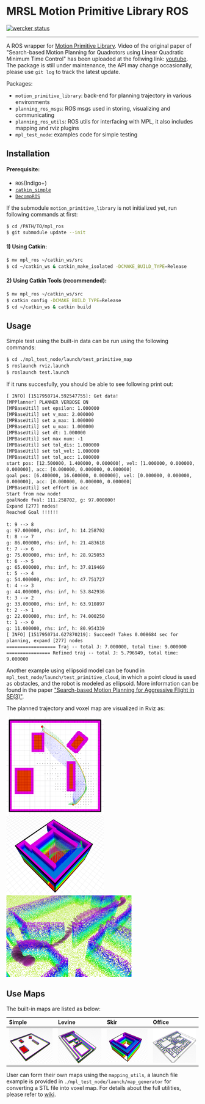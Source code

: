 # MRSL Motion Primitive Library ROS
[![wercker status](https://app.wercker.com/status/d282a628f39dac13997c792b2298bde0/s/master "wercker status")](https://app.wercker.com/project/byKey/d282a628f39dac13997c792b2298bde0)
- - - 
A ROS wrapper for [Motion Primitive Library](https://sikang.github.io/motion_primitive_library/). Video of the original paper of "Search-based Motion Planning for Quadrotors using Linear Quadratic Minimum Time Control" has been uploaded at the follwing link: [youtube](https://youtu.be/LMe72buMky8).
The package is still under maintenance, the API may change occasionally, please use `git log` to track the latest update. 

Packages:
  - `motion_primitive_library`: back-end for planning trajectory in various environments
  - `planning_ros_msgs`: ROS msgs used in storing, visualizing and communicating 
  - `planning_ros_utils`: ROS utils for interfacing with MPL, it also includes mapping and rviz plugins
  - `mpl_test_node`: examples code for simple testing

## Installation
#### Prerequisite:
  - `ROS`(Indigo+)
  - [`catkin_simple`](https://github.com/catkin/catkin_simple)
  - [`DecompROS`](https://github.com/sikang/DecompROS)

If the submodule `motion_primitive_library` is not initialized yet, run following commands at first:
```sh
$ cd /PATH/TO/mpl_ros
$ git submodule update --init 
```

#### 1) Using Catkin:
```sh
$ mv mpl_ros ~/catkin_ws/src
$ cd ~/catkin_ws & catkin_make_isolated -DCMAKE_BUILD_TYPE=Release
```

#### 2) Using Catkin Tools (recommended):
```sh
$ mv mpl_ros ~/catkin_ws/src
$ catkin config -DCMAKE_BUILD_TYPE=Release
$ cd ~/catkin_ws & catkin build
```

## Usage
Simple test using the built-in data can be run using the following commands:
```sh
$ cd ./mpl_test_node/launch/test_primitive_map
$ roslaunch rviz.launch
$ roslaunch test.launch
```

If it runs succesfully, you should be able to see following print out:
```
[ INFO] [1517950714.592547755]: Get data!
[MPPlanner] PLANNER VERBOSE ON
[MPBaseUtil] set epsilon: 1.000000
[MPBaseUtil] set v_max: 2.000000
[MPBaseUtil] set a_max: 1.000000
[MPBaseUtil] set u_max: 1.000000
[MPBaseUtil] set dt: 1.000000
[MPBaseUtil] set max num: -1
[MPBaseUtil] set tol_dis: 1.000000
[MPBaseUtil] set tol_vel: 1.000000
[MPBaseUtil] set tol_acc: 1.000000
start pos: [12.500000, 1.400000, 0.000000], vel: [1.000000, 0.000000, 0.000000], acc: [0.000000, 0.000000, 0.000000]
goal pos: [6.400000, 16.600000, 0.000000], vel: [0.000000, 0.000000, 0.000000], acc: [0.000000, 0.000000, 0.000000]
[MPBaseUtil] set effort in acc
Start from new node!
goalNode fval: 111.258702, g: 97.000000!
Expand [277] nodes!
Reached Goal !!!!!!

t: 9 --> 8
g: 97.000000, rhs: inf, h: 14.258702
t: 8 --> 7
g: 86.000000, rhs: inf, h: 21.483618
t: 7 --> 6
g: 75.000000, rhs: inf, h: 28.925053
t: 6 --> 5
g: 65.000000, rhs: inf, h: 37.819469
t: 5 --> 4
g: 54.000000, rhs: inf, h: 47.751727
t: 4 --> 3
g: 44.000000, rhs: inf, h: 53.842936
t: 3 --> 2
g: 33.000000, rhs: inf, h: 63.910897
t: 2 --> 1
g: 22.000000, rhs: inf, h: 74.000250
t: 1 --> 0
g: 11.000000, rhs: inf, h: 80.954339
[ INFO] [1517950714.627870219]: Succeed! Takes 0.008684 sec for planning, expand [277] nodes
================== Traj -- total J: 7.000000, total time: 9.000000
================ Refined traj -- total J: 5.796949, total time: 9.000000
```

Another example using ellipsoid model can be found in `mpl_test_node/launch/test_primitive_cloud`, in which a point cloud is used as obstacles, and the robot is modeled as ellipsoid. More information can be found in the paper ["Search-based Motion Planning for Aggressive Flight in SE(3)"](http://ieeexplore.ieee.org/document/8264768/). 

The planned trajectory and voxel map are visualized in Rviz as:

<img src="./mpl_test_node/samples/sample1.png" width="256"> <img src="./mpl_test_node/samples/sample2.png" width="256"> <img src="./mpl_test_node/samples/sample3.png" width="328"> 

## Use Maps
The built-in maps are listed as below:

Simple | Levine | Skir | Office
:----- | :----- | :--- | :-----
<img src="./mpl_test_node/maps/simple/simple.png" width="156"> |<img src="./mpl_test_node/maps/levine/levine.png" width="156"> |<img src="./mpl_test_node/maps/skir/skir.png" width="156"> |<img src="./mpl_test_node/maps/office/office.png" width="156"> 

User can form their own maps using the `mapping_utils`, a launch file example is provided in `./mpl_test_node/launch/map_generator` for converting a STL file into voxel map. 
For details about the full utilities, please refer to [wiki](https://github.com/sikang/mpl_ros/wiki).

